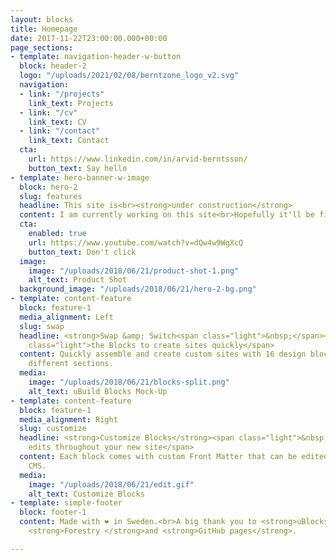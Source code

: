 ```yaml
---
layout: blocks
title: Homepage
date: 2017-11-22T23:00:00.000+00:00
page_sections:
- template: navigation-header-w-button
  block: header-2
  logo: "/uploads/2021/02/08/berntzone_logo_v2.svg"
  navigation:
  - link: "/projects"
    link_text: Projects
  - link: "/cv"
    link_text: CV
  - link: "/contact"
    link_text: Contact
  cta:
    url: https://www.linkedin.com/in/arvid-berntsson/
    button_text: Say hello
- template: hero-banner-w-image
  block: hero-2
  slug: features
  headline: This site is<br><strong>under construction</strong>
  content: I am currently working on this site<br>Hopefully it'll be finished soon(-ish)
  cta:
    enabled: true
    url: https://www.youtube.com/watch?v=dQw4w9WgXcQ
    button_text: Don't click
  image:
    image: "/uploads/2018/06/21/product-shot-1.png"
    alt_text: Product Shot
  background_image: "/uploads/2018/06/21/hero-2-bg.png"
- template: content-feature
  block: feature-1
  media_alignment: Left
  slug: swap
  headline: <strong>Swap &amp; Switch<span class="light">&nbsp;</span></strong><span
    class="light">the Blocks to create sites quickly</span>
  content: Quickly assemble and create custom sites with 16 design blocks for seven
    different sections.
  media:
    image: "/uploads/2018/06/21/blocks-split.png"
    alt_text: uBuild Blocks Mock-Up
- template: content-feature
  block: feature-1
  media_alignment: Right
  slug: customize
  headline: <strong>Customize Blocks</strong><span class="light">&nbsp;to make quick
    edits throughout your new site</span>
  content: Each block comes with custom Front Matter that can be edited in Forestry
    CMS.
  media:
    image: "/uploads/2018/06/21/edit.gif"
    alt_text: Customize Blocks
- template: simple-footer
  block: footer-1
  content: Made with ❤︎ in Sweden.<br>A big thank you to <strong>uBlocks</strong>,
    <strong>Forestry </strong>and <strong>GitHub pages</strong>.

---
```

